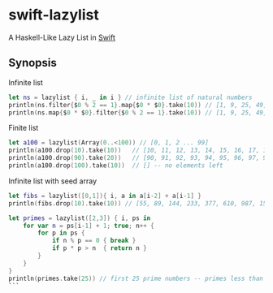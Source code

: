 swift-lazylist
==============

A Haskell-Like Lazy List in [Swift]

[Swift]: https://developer.apple.com/swift/

Synopsis
--------

Infinite list
````swift
let ns = lazylist { i, _ in i } // infinite list of natural numbers
println(ns.filter{$0 % 2 == 1}.map{$0 * $0}.take(10)) // [1, 9, 25, 49, 81, 121, 169, 225, 289, 361]
println(ns.map{$0 * $0}.filter{$0 % 2 == 1}.take(10)) // [1, 9, 25, 49, 81, 121, 169, 225, 289, 361]
````
Finite list
````swift
let a100 = lazylist(Array(0..<100)) // [0, 1, 2 ... 99]
println(a100.drop(10).take(10))   // [10, 11, 12, 13, 14, 15, 16, 17, 18, 19]
println(a100.drop(90).take(20))   // [90, 91, 92, 93, 94, 95, 96, 97, 98, 99] -- only 10
println(a100.drop(100).take(10))  // [] -- no elements left
````
Infinite list with seed array
````swift
let fibs = lazylist([0,1]){ i, a in a[i-2] + a[i-1] }
println(fibs.drop(10).take(10)) // [55, 89, 144, 233, 377, 610, 987, 1597, 2584, 4181] -- F10...F19
````
````swift
let primes = lazylist([2,3]) { i, ps in
    for var n = ps[i-1] + 1; true; n++ {
        for p in ps {
            if n % p == 0 { break }
            if p * p > n  { return n }
        }
    }
}
println(primes.take(25)) // first 25 prime numbers -- primes less than 100
```
